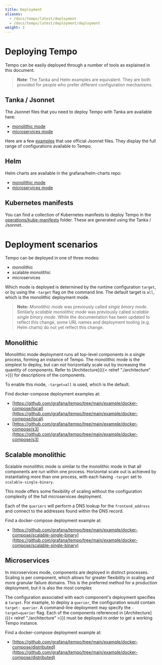 ```yaml
---
title: Deployment
aliases:
  - /docs/tempo/latest/deployment
  - /docs/tempo/latest/deployment/deployment
weight: 3
---
```


# Deploying Tempo

Tempo can be easily deployed through a number of tools as explained in this document.

> **Note**: The Tanka and Helm examples are equivalent.
> They are both provided for people who prefer different configuration mechanisms.

## Tanka / Jsonnet

The Jsonnet files that you need to deploy Tempo with Tanka are available here:

- [monolithic mode](https://github.com/grafana/tempo/tree/main/operations/jsonnet/single-binary)
- [microservices mode](https://github.com/grafana/tempo/tree/main/operations/jsonnet/microservices)

Here are a few [examples](https://github.com/grafana/tempo/tree/main/example/tk) that use official Jsonnet files.
They display the full range of configurations available to Tempo.

## Helm

Helm charts are available in the grafana/helm-charts repo:

- [monolithic mode](https://github.com/grafana/helm-charts/tree/main/charts/tempo)
- [microservices mode](https://github.com/grafana/helm-charts/tree/main/charts/tempo-distributed)

## Kubernetes manifests

You can find a collection of Kubernetes manifests to deploy Tempo in the
[operations/kube-manifests](https://github.com/grafana/tempo/tree/main/operations/kube-manifests)
folder.  These are generated using the Tanka / Jsonnet.

# Deployment scenarios

Tempo can be deployed in one of three modes:

- monolithic
- scalable monolithic
- microservices

Which mode is deployed is determined by the runtime configuration `target`, or
by using the `-target` flag on the command line. The default target is `all`,
which is the monolithic deployment mode.

> **Note:** _Monolithic mode_ was previously called _single binary mode_. Similarly _scalable monolithic mode_ was previously called _scalable single binary mode_. While the documentation has been updated to reflect this change, some URL names and deployment tooling (e.g. Helm charts) do not yet reflect this change. 

## Monolithic

Monolithic mode deployment runs all top-level components in a single
process, forming an instance of Tempo.  The monolithic mode is the simplest
to deploy, but can not horizontally scale out by increasing the quantity of
components.  Refer to [Architecture]({{< relref "./architecture" >}}) for
descriptions of the components.

To enable this mode, `-target=all` is used, which is the default.

Find docker-compose deployment examples at:

- [https://github.com/grafana/tempo/tree/main/example/docker-compose/local](https://github.com/grafana/tempo/tree/main/example/docker-compose/local)
- [https://github.com/grafana/tempo/tree/main/example/docker-compose/s3](https://github.com/grafana/tempo/tree/main/example/docker-compose/s3)

## Scalable monolithic

Scalable monolithic mode is similar to the monolithic mode in
that all components are run within one process. Horizontal scale out is
achieved by instantiating more than one process, with each having `-target` set to `scalable-single-binary`. 

This mode offers some
flexibility of scaling without the configuration complexity of the full
microservices deployment.

Each of the `queriers` will perform a DNS lookup for the `frontend_address` and
connect to the addresses found within the DNS record.

Find a docker-compose deployment example at:

- [https://github.com/grafana/tempo/tree/main/example/docker-compose/scalable-single-binary](https://github.com/grafana/tempo/tree/main/example/docker-compose/scalable-single-binary)

## Microservices

In microservices mode, components are deployed in distinct processes.  Scaling
is per component, which allows for greater flexibility in scaling and more
granular failure domains. This is the preferred method for a production
deployment, but it is also the most complex

The configuration associated with each component's deployment specifies a
`target`.  For example, to deploy a `querier`, the configuration would contain
`target: querier`.  A command-line deployment may specify the `-target=querier`
flag. Each of the components referenced in [Architecture]({{< relref
"./architecture" >}}) must be deployed in order to get a working Tempo
instance.

Find a docker-compose deployment example at:

- [https://github.com/grafana/tempo/tree/main/example/docker-compose/distributed](https://github.com/grafana/tempo/tree/main/example/docker-compose/distributed)
